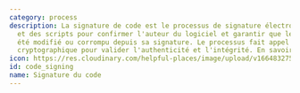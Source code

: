 ```yaml
---
category: process
description: La signature de code est le processus de signature électronique des exécutables
  et des scripts pour confirmer l'auteur du logiciel et garantir que le code n'a pas
  été modifié ou corrompu depuis sa signature. Le processus fait appel à un hachage
  cryptographique pour valider l'authenticité et l'intégrité. En savoir plus [cliquez-ici](https://fr.wikipedia.org/wiki/Signature_de_code)
icon: https://res.cloudinary.com/helpful-places/image/upload/v1664832754/dtpr-icons/process/encrypted_oedzbb.svg
id: code_signing
name: Signature du code
---
```

